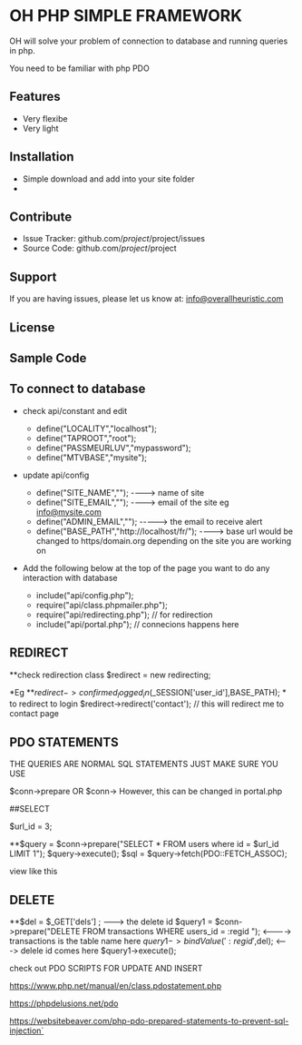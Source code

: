# OH PHP SIMPLE FRAMEWORK

OH will solve your problem of connection to database and running queries in php.

You need to be familiar with php PDO

## Features

- Very flexibe
- Very light

## Installation

- Simple download and add into your site folder
-

## Contribute

- Issue Tracker: github.com/$project/$project/issues
- Source Code: github.com/$project/$project

## Support

If you are having issues, please let us know at: info@overallheuristic.com

## License

## Sample Code

## To connect to database

- check api/constant and edit

   - define("LOCALITY","localhost");
   - define("TAPROOT","root");
   - define("PASSMEURLUV","mypassword");
   - define("MTVBASE","mysite");

- update api/config

   - define("SITE_NAME",""); ----> name of site
   - define("SITE_EMAIL",""); ----> email of the site eg info@mysite.com
   - define("ADMIN_EMAIL",""); -----> the email to receive alert
   - define("BASE_PATH","http://localhost/fr/"); ----> base url would be changed to https/domain.org depending on the site you are working on

- Add the following below at the top of the page you want to do any interaction with database

   - include("api/config.php");  
   - require("api/class.phpmailer.php");
   - require("api/redirecting.php"); // for redirection
   - include("api/portal.php"); // connecions happens here

## REDIRECT

**check redirection class
\$redirect = new redirecting;

*Eg
**$redirect->confirmed_logged_in($\_SESSION['user_id'],BASE_PATH); \* to redirect to login
\$redirect->redirect('contact'); // this will redirect me to contact page

## PDO STATEMENTS

THE QUERIES ARE NORMAL SQL STATEMENTS JUST MAKE SURE YOU USE

$conn->prepare  OR $conn-> However, this can be changed in portal.php

##SELECT

\$url_id = 3;

**$query = $conn->prepare("SELECT \* FROM users where id = $url_id LIMIT 1");
 $query->execute();
$sql = $query->fetch(PDO::FETCH_ASSOC);

view like this

 <?php echo $sql['username'];?>

## DELETE

**$del =  $\_GET['dels'] ; ---> the delete id
$query1 = $conn->prepare("DELETE FROM transactions WHERE users_id = :regid "); <----> transactions is the table name here
$query1->bindValue(':regid',$del); <---> delele id comes here
\$query1->execute();

check out PDO SCRIPTS FOR UPDATE AND INSERT

https://www.php.net/manual/en/class.pdostatement.php

https://phpdelusions.net/pdo

https://websitebeaver.com/php-pdo-prepared-statements-to-prevent-sql-injection`
